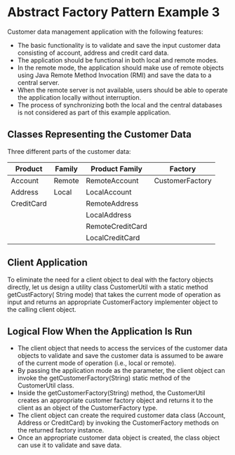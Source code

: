 # Abstract Factory Pattern Example 3

Customer data management application with the following features:

- The basic functionality is to validate and save the input customer data consisting of account, address and credit card
  data.
- The application should be functional in both local and remote modes.
- In the remote mode, the application should make use of remote objects using Java Remote Method Invocation (RMI) and
  save the data to a central server.
- When the remote server is not available, users should be able to operate the application locally without interruption.
- The process of synchronizing both the local and the central databases is
  not considered as part of this example application.

## Classes Representing the Customer Data

Three different parts of the customer data:

| Product    | Family | Product Family   | Factory         |
|------------|--------|------------------|-----------------|
| Account    | Remote | RemoteAccount    | CustomerFactory |
| Address    | Local  | LocalAccount     |
| CreditCard |        | RemoteAddress    |
|            |        | LocalAddress     |
|            |        | RemoteCreditCard |
|            |        | LocalCreditCard  |

## Client Application

To eliminate the need for a client object to deal with the factory objects directly,
let us design a utility class CustomerUtil with a static method getCustFactory(
String mode) that takes the current mode of operation as input and returns
an appropriate CustomerFactory implementer object to the calling client object.

## Logical Flow When the Application Is Run

- The client object that needs to access the services of the customer data
  objects to validate and save the customer data is assumed to be aware of
  the current mode of operation (i.e., local or remote).
- By passing the application mode as the parameter, the client object can
  invoke the getCustomerFactory(String) static method of the CustomerUtil
  class.
- Inside the getCustomerFactory(String) method, the CustomerUtil
  creates an appropriate customer factory object and returns it to the client
  as an object of the CustomerFactory type.
- The client object can create the required customer data class (Account,
  Address or CreditCard) by invoking the CustomerFactory methods
  on the returned factory instance.
- Once an appropriate customer data object is created, the class object can
  use it to validate and save data.



